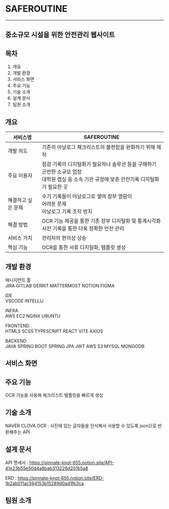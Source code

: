 # SAFEROUTINE

------------

## 중소규모 시설을 위한 안전관리 웹사이트

## 목차
1. 개요
2. 개발 환경
3. 서비스 화면
4. 주요 기능
5. 기술 소개
6. 설계 문서
7. 팀원 소개



## 개요

| 서비스명       | SAFEROUTINE                                                                                                                 |
|------------|-----------------------------------------------------------------------------------------------------------------------------|
| 개발 의도      | 기존의 아날로그 체크리스트의 불편함을 완화하기 위해 제작                                                                                             |
| 주요 이용자     | 점검 기록의 디지털화가 필요하나 솔루션 등을 구매하기 곤란한 소규모 업장<br>대학원 랩실 등 소속 기관 규정에 맞춘 안전기록 디지털화가 필요한 곳                                          |
| 해결하고 싶은 문제 | 수기 기록들이 아날로그로 쌓여 장부 열람이 <br>어려운 문제<br>아날로그 기록 조작 방지                                                                         |
| 해결 방법      | OCR 기능 제공을 통한 기존 장부 디지털화 및 통계시각화 <br> 사진 기록을 통한 더욱 정확한 안전 관리                                                                |
| 서비스 가치     | 관리자의 편의성 상승                                                                                                                 |
| 핵심 기능      | OCR을 통한 서류 디지털화, 템플릿 생성                                                   |

## 개발 환경

매니지먼트 툴 <br>
JIRA GITLAB GERRIT MATTERMOST NOTION FIGMA

IDE <br>
VSCODE INTELLIJ

INFRA <br>
AWS EC2 NGINX UBUNTU

FRONTEND <br>
HTML5 SCSS TYPESCRIPT REACT VITE AXIOS

BACKEND <br>
JAVA SPRING BOOT SPRING JPA JWT AWS S3 MYSQL MONGODB

## 서비스 화면



## 주요 기능

OCR 기능을 사용해 체크리스트 템플릿을 빠르게 생성 <br>

## 기술 소개

NAVER CLOVA OCR : 사진에 있는 글자들을 인식해서 사용할 수 있도록 json으로 반환해주는 API


## 설계 문서

API 명세서 :
https://pinnate-knot-655.notion.site/API-41e23b55e50d4a8bab313226d201b5a8

ERD : https://pinnate-knot-655.notion.site/ERD-1b2ab011ac594153b15289d0ad1fb3ca

## 팀원 소개


